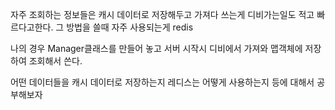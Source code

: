 자주 조회하는 정보들은 캐시 데이터로 저장해두고 가져다 쓰는게 디비가는일도 적고 빠르다고한다.
그 방법을 쓸때 자주 사용되는게 redis

나의 경우 Manager클래스를 만들어 놓고 서버 시작시 디비에서 가져와 맵객체에 저장하여 조회해서 쓴다.

어떤 데이터들을 캐시 데이터로 저장하는지 레디스는 어떻게 사용하는지 등에 대해서 공부해보자
